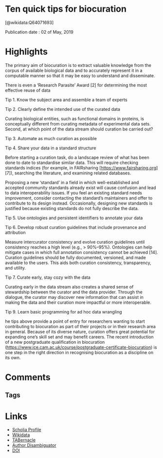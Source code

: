 
Ten quick tips for biocuration
==============================
  
  [@wikidata:Q64071693]  
  
Publication date : 02 of May, 2019  

# Highlights

 The primary aim of biocuration is to extract valuable knowledge from the corpus of available biological data and to accurately represent it in a computable manner so that it may be easy to understand and disseminate. 

 There is even a ‘Research Parasite’ Award [2] for determining the most effective reuse of data

 Tip 1. Know the subject area and assemble a team of experts

 Tip 2. Clearly define the intended use of the curated data

 Curating biological entities, such as functional domains in proteins, is conceptually different from curating metadata of experimental data sets. Second, at which point of the data stream should curation be carried out?

Tip 3. Automate as much curation as possible

Tip 4. Share your data in a standard structure

Before starting a curation task, do a landscape review of what has been done to date to standardise similar data. This will require checking standards indices (for example, in FAIRsharing [https://www.fairsharing.org] [7]), searching the literature, and examining related databases.

Proposing a new ‘standard’ in a field in which well-established and accepted community standards already exist will cause confusion and lead to data interoperability issues. If you feel an existing standard needs improvement, consider contacting the standard’s maintainers and offer to contribute to its design instead. Occasionally, designing new standards is justified because existing standards do not fully describe the data.

Tip 5. Use ontologies and persistent identifiers to annotate your data

Tip 6. Develop robust curation guidelines that include provenance and attribution

Measure intercurator consistency and evolve curation guidelines until consistency reaches a high level (e.g., > 90%–95%). Ontologies can help mitigate cases in which full annotation consistency cannot be achieved [14]. Curation guidelines should be fully documented, versioned, and made available to the users. This aids both curation consistency, transparency, and utility.

Tip 7. Curate early, stay cozy with the data

 Curating early in the data stream also creates a shared sense of stewardship between the curator and the data provider. Through the dialogue, the curator may discover new information that can assist in making the data and their curation more impactful or more interoperable.

Tip 9. Learn basic programming for ad hoc data wrangling

he tips above provide a point of entry for researchers wanting to start contributing to biocuration as part of their projects or in their research area in general. Because of its diverse nature, curation offers great potential for expanding one’s skill set and may benefit careers. The recent introduction of a new postgraduate qualification in biocuration (https://www.ice.cam.ac.uk/course/postgraduate-certificate-biocuration) is one step in the right direction in recognising biocuration as a discipline on its own.
# Comments

## Tags

# Links
  
 * [Scholia Profile](https://scholia.toolforge.org/work/Q64071693)  
 * [Wikidata](https://www.wikidata.org/wiki/Q64071693)  
 * [TABernacle](https://tabernacle.toolforge.org/?#/tab/manual/Q64071693/P921%3BP4510)  
 * [Author Disambiguator](https://author-disambiguator.toolforge.org/work_item_oauth.php?id=Q64071693&batch_id=&match=1&author_list_id=&doit=Get+author+links+for+work)  
 * [DOI](https://doi.org/10.1371/JOURNAL.PCBI.1006906)  
